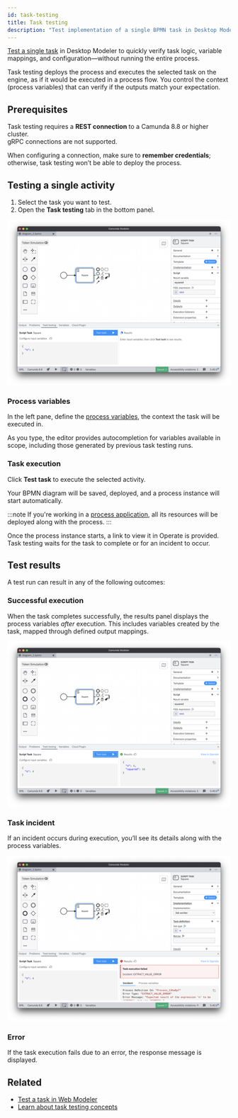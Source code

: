 ```yaml
---
id: task-testing
title: Task testing
description: "Test implementation of a single BPMN task in Desktop Modeler."
---
```


[Test a single task](../../concepts/task-testing.md) in Desktop Modeler to quickly verify task logic, variable mappings, and configuration—without running the entire process.

Task testing deploys the process and executes the selected task on the engine, as if it would be executed in a process flow. You control the context (process variables) that can verify if the outputs match your expectation.

## Prerequisites

Task testing requires a **REST connection** to a Camunda 8.8 or higher cluster.  
gRPC connections are not supported.

When configuring a connection, make sure to **remember credentials**; otherwise, task testing won’t be able to deploy the process.

## Testing a single activity

1. Select the task you want to test.
2. Open the **Task testing** tab in the bottom panel.

![Testing tab](./img/task-testing/testing-tab.png)

### Process variables

In the left pane, define the [process variables](../../concepts/variables.md), the context the task will be executed in.

As you type, the editor provides autocompletion for variables available in scope, including those generated by previous task testing runs.

### Task execution

Click **Test task** to execute the selected activity.

Your BPMN diagram will be saved, deployed, and a process instance will start automatically.

:::note
If you're working in a [process application](./process-applications.md), all its resources will be deployed along with the process.
:::

Once the process instance starts, a link to view it in Operate is provided.  
Task testing waits for the task to complete or for an incident to occur.

## Test results

A test run can result in any of the following outcomes:

### Successful execution

When the task completes successfully, the results panel displays the process variables _after_ execution. This includes variables created by the task, mapped through defined output mappings.

![Testing success](./img/task-testing/testing-success.png)

### Task incident

If an incident occurs during execution, you’ll see its details along with the process variables.

![Testing incident](./img/task-testing/testing-incident.png)

### Error

If the task execution fails due to an error, the response message is displayed.

## Related

- [Test a task in Web Modeler](/components/modeler/web-modeler/validation/task-testing.md)
- [Learn about task testing concepts](../../concepts/task-testing.md)
